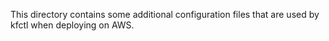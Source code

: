 This directory contains some additional configuration files that are used by kfctl when
deploying on AWS.